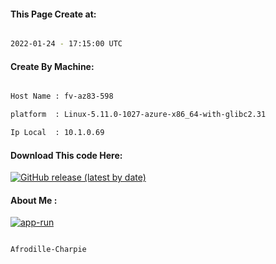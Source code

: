 
   
#### This Page Create at:

```bash

2022-01-24 - 17:15:00 UTC

```

#### Create By Machine:

```bash

Host Name : fv-az83-598

platform  : Linux-5.11.0-1027-azure-x86_64-with-glibc2.31

Ip Local  : 10.1.0.69

```
#### Download This code Here:

[![GitHub release (latest by date)](https://img.shields.io/github/v/release/Afrodille-Charpie/App-Run-1?style=for-the-badge&label=Download)](https://github.com/Afrodille-Charpie/App-Run-1/releases) 

</p> 

#### About Me :

[![app-run](https://github.com/Afrodille-Charpie/App-Run-1/actions/workflows/app-run.yml/badge.svg)](https://github.com/Afrodille-Charpie/App-Run-1/actions/workflows/app-run.yml)

```bash

Afrodille-Charpie

```

